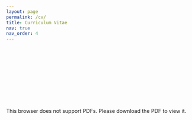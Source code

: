 ```yaml
---
layout: page
permalink: /cv/
title: Curriculum Vitae
nav: true
nav_order: 4
---
```


<object data="/assets/pdf/CV_JinwooPark_Sep2023.pdf" type="application/pdf" width="800px" height="1000px">
    <embed src="/assets/pdf/CV_JinwooPark_Sep2023.pdf" type="application/pdf">
        <p>This browser does not support PDFs. Please download the PDF to view it.</p>
    </embed>
</object>
